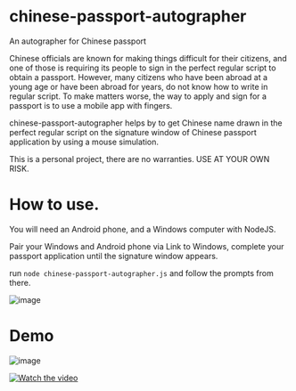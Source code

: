 # chinese-passport-autographer
An autographer for Chinese passport

Chinese officials are known for making things difficult for their citizens, and one of those is requiring its people to sign in the perfect regular script to obtain a passport. However, many citizens who have been abroad at a young age or have been abroad for years, do not know how to write in regular script. To make matters worse, the way to apply and sign for a passport is to use a mobile app with fingers.

chinese-passport-autographer helps by to get Chinese name drawn in the perfect regular script on the signature window of Chinese passport application by using a mouse simulation.

This is a personal project, there are no warranties. USE AT YOUR OWN RISK.

# How to use.

You will need an Android phone, and a Windows computer with NodeJS.

Pair your Windows and Android phone via Link to Windows, complete your passport application until the signature window appears.

run `node chinese-passport-autographer.js` and follow the prompts from there.

![image](https://user-images.githubusercontent.com/35380563/192198765-964769d0-ce55-4208-8bbf-c62e738545f6.png)

# Demo

![image](https://user-images.githubusercontent.com/35380563/192199138-4c70636f-e24b-44e7-8f8a-b64e09cb798e.png)


[![Watch the video](https://img.youtube.com/vi/-H3h913BeDU/maxresdefault.jpg)]([https://www.youtube.com/watch?v=-H3h913BeDU)
